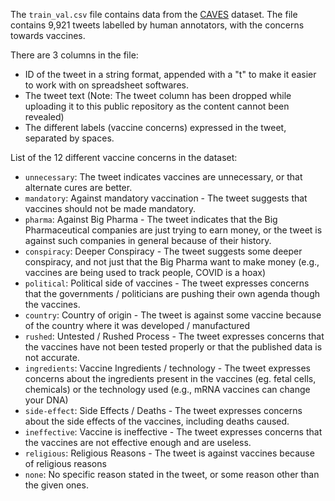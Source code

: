 The `train_val.csv` file contains data from the [CAVES](https://arxiv.org/abs/2204.13746) dataset.
The file contains 9,921 tweets labelled by human annotators, with the concerns towards vaccines.

There are 3 columns in the file:
 - ID of the tweet in a string format, appended with a "t" to make it easier to work with on spreadsheet softwares.
 - The tweet text (Note: The tweet column has been dropped while uploading it to this public repository as the content cannot been revealed)
 - The different labels (vaccine concerns) expressed in the tweet, separated by spaces.

List of the 12 different vaccine concerns in the dataset:
 - `unnecessary`: The tweet indicates vaccines are unnecessary, or that alternate cures are better.
 - `mandatory`: Against mandatory vaccination - The tweet suggests that vaccines should not be made mandatory.
 - `pharma`: Against Big Pharma - The tweet indicates that the Big Pharmaceutical companies are just trying to earn money, or the tweet is against such companies in general because of their history.
 - `conspiracy`: Deeper Conspiracy - The tweet suggests some deeper conspiracy, and not just that the Big Pharma want to make money (e.g., vaccines are being used to track people, COVID is a hoax)
 - `political`: Political side of vaccines - The tweet expresses concerns that the governments / politicians are pushing their own agenda though the vaccines.
 - `country`: Country of origin - The tweet is against some vaccine because of the country where it was developed / manufactured
 - `rushed`: Untested / Rushed Process - The tweet expresses concerns that the vaccines have not been tested properly or that the published data is not accurate.
 - `ingredients`: Vaccine Ingredients / technology - The tweet expresses concerns about the ingredients present in the vaccines (eg. fetal cells, chemicals) or the technology used (e.g., mRNA vaccines can change your DNA)
 - `side-effect`: Side Effects / Deaths - The tweet expresses concerns about the side effects of the vaccines, including deaths caused.
 - `ineffective`: Vaccine is ineffective - The tweet expresses concerns that the vaccines are not effective enough and are useless.
 - `religious`: Religious Reasons - The tweet is against vaccines because of religious reasons
 - `none`: No specific reason stated in the tweet, or some reason other than the given ones.
